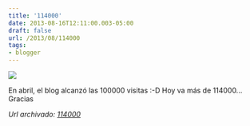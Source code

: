 ```yaml
---
title: '114000'
date: 2013-08-16T12:11:00.003-05:00
draft: false
url: /2013/08/114000
tags: 
- blogger
---
```


[![](http://1.bp.blogspot.com/-j4kg31-DTcg/Ug5cHYeEHRI/AAAAAAAACKg/wEa52xf9_fo/s320/114000.jpg)](http://1.bp.blogspot.com/-j4kg31-DTcg/Ug5cHYeEHRI/AAAAAAAACKg/wEa52xf9_fo/s1600/114000.jpg)

En abril, el blog alcanzó las 100000 visitas :-D Hoy va más de 114000... Gracias

_*Url archivado: [114000](https://akcdev.blogspot.com/2013/08/114000.html)*_
